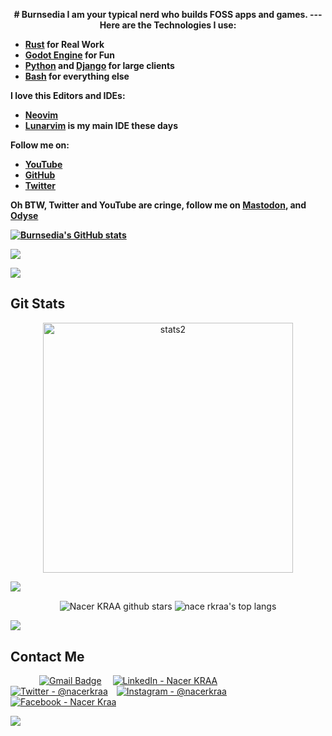 <p align=center>  <strong>
# Burnsedia
I am your typical nerd who builds FOSS apps and games.
---
Here are the Technologies I use:

  - [Rust](https://www.rust-lang.org/) for Real Work
  - [Godot Engine](https://godotengine.org/) for Fun
  - [Python](https://www.python.org/) and [Django](https://www.djangoproject.com/) for large clients
  - [Bash](https://www.gnu.org/software/bash/) for everything else 

I love this Editors and IDEs:
  - [Neovim](https://neovim.io/)
  - [Lunarvim](https://www.lunarvim.org/) is my main IDE these days

Follow me on:
  - [YouTube](https://www.youtube.com/channel/UC71vuzjHKhS4Wv4Px44FKjg)
  - [GitHub](https://github.com/Burnsedia)
  - [Twitter](https://twitter.com/Burnsed3dArt)

  Oh BTW, Twitter and YouTube are cringe, follow me on [Mastodon](https://mastodon.social/@Burnsedia), and [Odyse](https://odysee.com/@Burnsedia:4)

[![Burnsedia's GitHub stats](https://github-readme-stats.vercel.app/api?username=Burnsedia&show_icons=true&theme=tokyonight)](https://github.com/anuraghazra/github-readme-stats)


<img src='https://komarev.com/ghpvc/?username=nacerkraa1903&color=008080'>
</strong> </p>
<img src="https://raw.githubusercontent.com/andreasbm/readme/master/assets/lines/colored.png">

## Git Stats
<p align='center'>
  <img width="400" src="https://github-readme-streak-stats.herokuapp.com/?user=Burnsedia&background=130F40&border=fff&currStreakNum=fff&ring=7A7ADB&sideNums=fff&dates=d5d5d5&sideLabels=d5d5d5" alt="stats2" />
</p>
</b>
<img src="https://raw.githubusercontent.com/andreasbm/readme/master/assets/lines/colored.png">
<p align='center'>
  <img align="center" src="https://github-readme-stats.vercel.app/api?username=nacerkraa&bg_color=130F40&icon_color=d73d4e&show_icons=true&count_private=true&theme=tokyonight&line_height=27&text_color=FFFFFF" alt="Nacer KRAA   github stars"/>

  <img align="center" src="https://github-readme-stats.vercel.app/api/top-langs/?username=Burnsedia&langs_count=8&layout=compact&bg_color=130F40&text_color=FFFFFF" alt="nace rkraa's top langs"/>
</p>
<img src="https://raw.githubusercontent.com/andreasbm/readme/master/assets/lines/colored.png">
<div> 
  
## Contact Me 

&emsp;&emsp;&emsp;
[![Gmail Badge](https://img.shields.io/badge/Gmail-D14836?style=for-the-badge&logo=gmail&logoColor=white)](mailto:bburnsed1995@gmail.com) &emsp;[![LinkedIn - Nacer KRAA](https://img.shields.io/badge/LinkedIn-0077B5?style=for-the-badge&logo=linkedin&logoColor=white)](https://www.linkedin.com/in/bailey-burnsed-50051115a/)&emsp;
[![Twitter - @nacerkraa](https://img.shields.io/badge/Twitter-1DA1F2?style=for-the-badge&logo=twitter&logoColor=white)](https://twitter.com/nacerkraa)&emsp;[![Instagram - @nacerkraa](https://img.shields.io/badge/Instagram-E4405F?style=for-the-badge&logo=instagram&logoColor=white )](https://www.instagram.com/nacerkraa/)&emsp;[![Facebook - Nacer Kraa](https://img.shields.io/badge/Facebook-1877F2?style=for-the-badge&logo=facebook&logoColor=white)](https://www.facebook.com/nacerkraa/about)&emsp;

<img src="https://raw.githubusercontent.com/andreasbm/readme/master/assets/lines/colored.png">
</div>
<br/>
<br/>
</p>
